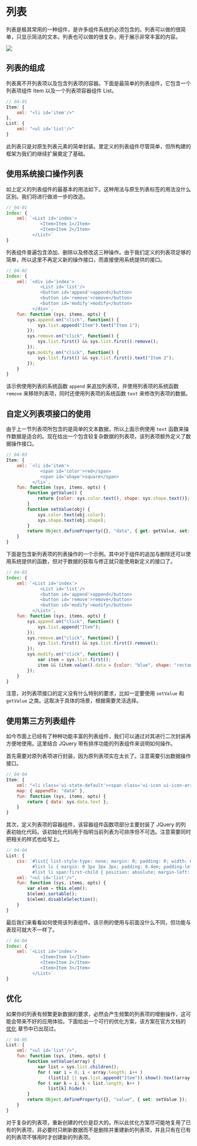# 列表

列表是极其常用的一种组件，是许多组件系统的必须包含的。列表可以做的很简单，只显示简洁的文本。列表也可以做的很复杂，用于展示非常丰富的内容。

<img src="https://xmlplus.cn/img/list.png" class="img-responsive"/>

## 列表的组成

列表离不开列表项以及包含列表项的容器。下面是最简单的列表组件，它包含一个列表项组件 Item 以及一个列表项容器组件 List。

```js
// 04-01
Item: {
    xml: "<li id='item'/>"
},
List: {
    xml: "<ul id='list'/>"
}
```

此列表只是对原生列表元素的简单封装。里定义的列表组件尽管简单，但所构建的框架为我们的继续扩展奠定了基础。

## 使用系统接口操作列表

如上定义的列表组件的最基本的用法如下。这种用法与原生列表标签的用法没什么区别。我们将进行做进一步的改造。

```js
// 04-01
Index: {
    xml: `<List id='index'>
             <Item>Item 1</Item>
             <Item>Item 2</Item>
          </List>`
}
```

列表组件普遍包含添加、删除以及修改这三种操作。由于我们定义的列表项足够的简单，所以这里不再定义新的操作接口，而直接使用系统提供的接口。

```js
// 04-02
Index: {
    xml: `<div id='index'>
             <List id='list'/>
             <button id='append'>append</button>
             <button id='remove'>remove</button>
             <button id='modify'>modify</button>
          </div>`,
    fun: function (sys, items, opts) {
        sys.append.on("click", function() {
            sys.list.append("Item").text("Item 1");
        });
        sys.remove.on("click", function() {
            sys.list.first() && sys.list.first().remove();
        });
        sys.modify.on("click", function() {
            sys.list.first() && sys.list.first().text("Item 2");
        });
    }
}
```

该示例使用列表的系统函数 `append` 来追加列表项，并使用列表项的系统函数 `remove` 来移除列表项，同时还使用列表项的系统函数 `text` 来修改列表项的数据。

## 自定义列表项接口的使用

由于上一节列表项所包含的是简单的文本数据，所以上面示例使用 `text` 函数来操作数据是适合的。现在给出一个包含较复杂数据的列表项，该列表项额外定义了数据操作接口。

```js
// 04-03
Item: {
    xml: `<li id='item'>
             <span id='color'>red</span>
             <span id='shape'>square</span>
          </li>`,
    fun: function (sys, items, opts) {
        function getValue() {
            return {color: sys.color.text(), shape: sys.shape.text()};
        }
        function setValue(obj) {
            sys.color.text(obj.color);
            sys.shape.text(obj.shape);
        }
        return Object.defineProperty({}, "data", { get: getValue, set: setValue});
    }
}
```

下面是包含新列表项的列表操作的一个示例。其中对于组件的追加与删除还可以使用系统提供的函数，但对于数据的获取与修正就只能使用新定义的接口了。

```js
// 04-03
Index: {
    xml: `<List id='index'>
             <List id='list'/>
             <button id='append'>append</button>
             <button id='remove'>remove</button>
             <button id='modify'>modify</button>
          </List>`,
    fun: function (sys, items, opts) {
        sys.append.on("click", function() {
            sys.list.append("Item");
        });
        sys.remove.on("click", function() {
            sys.list.first() && sys.list.first().remove();
        });
        sys.modify.on("click", function() {
            var item = sys.list.first();
            item && (item.value().data = {color: "blue", shape: "rectangle"});
        });
    }
}
```

注意，对列表项接口的定义没有什么特别的要求，比如一定要使用 `setValue` 和 `getValue` 之类。这取决于具体的场景，根据需要灵活选择。

## 使用第三方列表组件

如今市面上已经有了种种功能丰富的列表组件，我们可以通过对其进行二次封装再方便地使用。这里结合 JQuery 带有排序功能的列表组件来说明如何操作。

首先需要对原列表项进行封装，因为原列表项实在太长了。注意需要引出数据操作接口。

```js
// 04-04
Item: {
    xml: "<li class='ui-state-default'><span class='ui-icon ui-icon-arrowthick-2-n-s'/><span id='data'/></li>",
    map: { appendTo: "data" },
    fun: function (sys, items, opts) {
        return { data: sys.data.text };
    }
}
```

其次，定义列表项的容器组件，该容器组件函数项部分主要封装了 JQuery 的列表初始化代码。该初始化代码用于指明当前列表为可排序但不可选。注意需要同时把相关的样式也给写上。

```js
// 04-04
List: {
    css: `#list{ list-style-type: none; margin: 0; padding: 0; width: 60%; }
          #list li { margin: 0 3px 3px 3px; padding: 0.4em; padding-left: 1.5em; font-size: 1.4em; height: 18px; }
          #list li span:first-child { position: absolute; margin-left: -1.3em; }`,
    xml: "<ul id='list'/>",
    fun: function (sys, items, opts) {
        var elem = this.elem();
        $(elem).sortable();
        $(elem).disableSelection();
    }
}
```

最后我们来看看如何使用该列表组件。该示例的使用与前面没什么不同，但功能与表现可就大不一样了。

```js
// 04-04
Index: {
    xml: `<List id='index'>
             <Item>Item 1</Item>
             <Item>Item 2</Item>
             <Item>Item 3</Item>
          </List>`
}
```

## 优化

如果你的列表有频繁更新数据的要求，必然会产生频繁的列表项的增删操作，这可能会带来不好的应用体验。下面给出一个可行的优化方案，该方案在官方文档的 [优化](http://xmlplus.cn/docs#优化) 章节中已出现过。

```js
// 04-05
List: {
    xml: "<ul id='list'/>",
    fun: function (sys, items, opts) {
        function setValue(array) {
            var list = sys.list.children();
            for ( var i = 0; i < array.length; i++ )
                (list[i] || sys.list.append("Item")).show().text(array[i]);
            for ( var k = i; k < list.length; k++ )
                list[k].hide();
        }
        return Object.defineProperty({}, "value", { set: setValue });
    }
}
```

对于复杂的列表项，重新创建的代价是巨大的。所以此优化方案尽可能地复用了已有的列表项，非必要时只刷新数据而不是删除并重建新的列表项，并且只有在已有的列表项不够用时才创建新的列表项。